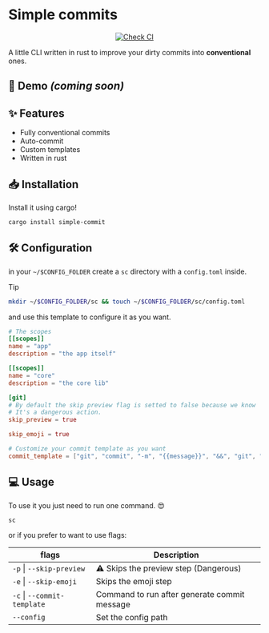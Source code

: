 # Simple commits

<div align="center">

[![Check CI](https://github.com/romancitodev/simple-commits/actions/workflows/checks.yml/badge.svg?branch=main)](https://github.com/romancitodev/simple-commits/actions/workflows/checks.yml)

</div>

A little CLI written in rust to improve your dirty commits into **conventional** ones.

## 👀 Demo _(coming soon)_

## ✨ Features

- Fully conventional commits
- Auto-commit
- Custom templates
- Written in rust

## 📥 Installation

Install it using cargo!

```bash
cargo install simple-commit
```

## 🛠 Configuration

in your `~/$CONFIG_FOLDER` create a `sc` directory with a `config.toml` inside.

> [!TIP]
>
> ```bash
> mkdir ~/$CONFIG_FOLDER/sc && touch ~/$CONFIG_FOLDER/sc/config.toml
> ```

and use this template to configure it as you want.

```toml
# The scopes
[[scopes]]
name = "app"
description = "the app itself"

[[scopes]]
name = "core"
description = "the core lib"

[git]
# By default the skip preview flag is setted to false because we know
# It's a dangerous action.
skip_preview = true

skip_emoji = true

# Customize your commit template as you want
commit_template = ["git", "commit", "-m", "{{message}}", "&&", "git", "push"]
```

## 💻 Usage

To use it you just need to run one command. 😍

```bash
sc
```

or if you prefer to want to use flags:

| flags                       | Description                                  |
| --------------------------- | -------------------------------------------- |
| `-p` \| `--skip-preview`    | ⚠️ Skips the preview step (Dangerous)        |
| `-e` \| `--skip-emoji`      | Skips the emoji step                         |
| `-c` \| `--commit-template` | Command to run after generate commit message |
| `--config`                  | Set the config path                          |
